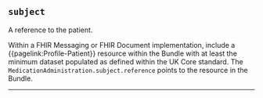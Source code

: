 ## `subject` 

A reference to the patient.

Within a FHIR Messaging or FHIR Document implementation, include a {{pagelink:Profile-Patient}} resource within the Bundle with at least the minimum dataset populated as defined within the UK Core standard. The `MedicationAdministration.subject.reference` points to the resource in the Bundle.

---
